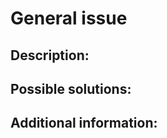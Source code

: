 # General issue

## Description:

<!-- (REQUIRED) What is the issue/current behavior? -->

## Possible solutions:

<!-- (OPTIONAL) What would a solution for this issue look like? -->

## Additional information:

<!-- (OPTIONAL) What other information can you provide about this issue? -->

<!--
Thank you for taking the time to report this issue!
GitHub Issues should only be created for problems/topics related to this project's codebase.

Before submitting this issue, please make sure you are complying with our Code of Conduct:
https://github.com/OpenMage/devdocs/blob/develop/.github/CODE_OF_CONDUCT.md

Issues that do not comply with our Code of Conduct or do not contain enough information may be closed at the maintainers' discretion.

Feel free to remove this section before creating this issue.
-->
